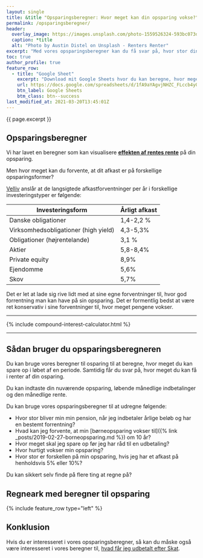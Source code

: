 ```yaml
---
layout: single
title: &title "Opsparingsberegner: Hvor meget kan din opsparing vokse?"
permalink: /opsparingsberegner/
header:
  overlay_image: https://images.unsplash.com/photo-1559526324-593bc073d938?ixlib=rb-1.2.1&ixid=eyJhcHBfaWQiOjEyMDd9&auto=format&fit=crop&w=2000&q=5
  caption: *title
  alt: "Photo by Austin Distel on Unsplash - Renters Renter"
excerpt: "Med vores opsparingsberegner kan du få svar på, hvor stor din opsparing bliver efter en årrække med forskellige renter og månedlige opsparingsbeløb."
toc: true
author_profile: true
feature_row:
  - title: "Google Sheet"
    excerpt: "Download mit Google Sheets hvor du kan beregne, hvor meget din opsparing kan vokse til over tid."
    url: https://docs.google.com/spreadsheets/d/1fA9aYAgvjNHZC_FLccb4yOMVz7FTxrDFw0JOa-CG_ew/copy?usp=sharing
    btn_label: Google Sheets
    btm_class: btn--success
last_modified_at: 2021-03-20T13:45:01Z
---
```


{{ page.excerpt }}

## Opsparingsberegner

Vi har lavet en beregner som kan visualisere **[effekten af rentes rente](/renters-rente/)** på din opsparing.

Men hvor meget kan du forvente, at dit afkast er på forskellige opsparingsformer? 

[Velliv](https://www.velliv.dk/dk/privat/vaerktoejer/guides-og-beregnere/beregn-din-opsparing/forudsaetninger-til-opsparingsberegner) anslår at de langsigtede afkastforventninger per år i forskellige investeringstyper er følgende:

| Investeringsform | Årligt afkast |
|-|-|
| Danske obligationer | 1,4-2,2 %
| Virksomhedsobligationer (high yield) | 4,3-5,3% |
| Obligationer (højrentelande) | 3,1 % |
| Aktier | 5,8-8,4% |
| Private equity | 8,9% |
| Ejendomme | 5,6% |
| Skov | 5,7% |

Det er let at lade sig rive lidt med at sine egne forventninger til, hvor god forrentning man kan have på sin opsparing. Det er formentlig bedst at være ret konservativ i sine forventninger til, hvor meget pengene vokser.

***

{% include compound-interest-calculator.html %}

***

## Sådan bruger du opsparingsberegneren

Du kan bruge vores beregner til osparing til at beregne, hvor meget du kan spare op i løbet af en periode. Samtidig får du svar på, hvor meget du kan få i renter af din osparing.

Du kan indtaste din nuværende opsparing, løbende månedlige indbetalinger og den månedlige rente. 

Du kan bruge vores opsparingsberegner til at udregne følgende:

- Hvor stor bliver min min pension, når jeg indbetaler årlige beløb og har en bestemt forrentning?
- Hvad kan jeg forvente, at min [børneopsparing vokser til]({% link _posts/2019-02-27-borneopsparing.md %}) om 10 år?
- Hvor meget skal jeg spare op før jeg har råd til en udbetaling?
- Hvor hurtigt vokser min opsparing?
- Hvor stor er forskellen på min opsparing, hvis jeg har et afkast på henholdsvis 5% eller 10%?

Du kan sikkert selv finde på flere ting at regne på?

## Regneark med beregner til opsparing

{% include feature_row type="left" %}

## Konklusion

Hvis du er interesseret i vores opsparingsberegner, så kan du måske også være interesseret i vores beregner til, [hvad får jeg udbetalt efter Skat](/udbetalt-loen-efter-skat/).
